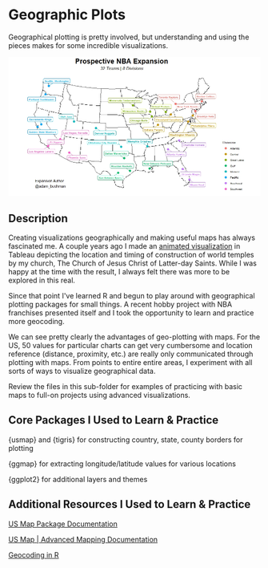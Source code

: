 # Geographic Plots

Geographical plotting is pretty involved, but understanding and using the pieces makes for some incredible visualizations. 

![Example US Map](./example_nba-expansion.jpeg)

## Description

Creating visualizations geographically and making useful maps has always fascinated me. A couple  years ago I made an 
[animated visualization](https://youtu.be/4E-9ukSiqx4) in Tableau depicting the location and timing of construction of world temples by my church, 
The Church of Jesus Christ of Latter-day Saints. While I was happy at the time with the result, I always felt there was more to be explored in this real.

Since that point I've learned R and begun to play around with geographical plotting packages for small things. A recent hobby project with NBA franchises presented 
itself and I took the opportunity to learn and practice more geocoding. 

We can see pretty clearly the advantages of geo-plotting with maps. For the US, 50 values for particular charts can get very cumbersome and location reference 
(distance, proximity, etc.) are really only communicated through plotting with maps. From points to entire entire areas, I experiment with all sorts of ways to 
visualize geographical data.

Review the files in this sub-folder for examples of practicing with basic maps to full-on projects using advanced visualizations.

## Core Packages I Used to Learn & Practice

{usmap} and {tigris} for constructing country, state, county borders for plotting

{ggmap} for extracting longitude/latitude values for various locations

{ggplot2} for additional layers and themes

## Additional Resources I Used to Learn & Practice

[US Map Package Documentation](https://github.com/pdil/usmap)

[US Map | Advanced Mapping Documentation](https://cran.r-project.org/web/packages/usmap/vignettes/advanced-mapping.html)

[Geocoding in R](https://towardsdatascience.com/breaking-down-geocoding-in-r-a-complete-guide-1d0f8acd0d4b)
